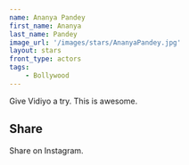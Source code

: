 ```yaml
---
name: Ananya Pandey
first_name: Ananya 
last_name: Pandey
image_url: '/images/stars/AnanyaPandey.jpg'
layout: stars
front_type: actors
tags: 
    - Bollywood
---
```


Give Vidiyo a try.
This is awesome.



## Share
Share on Instagram.
